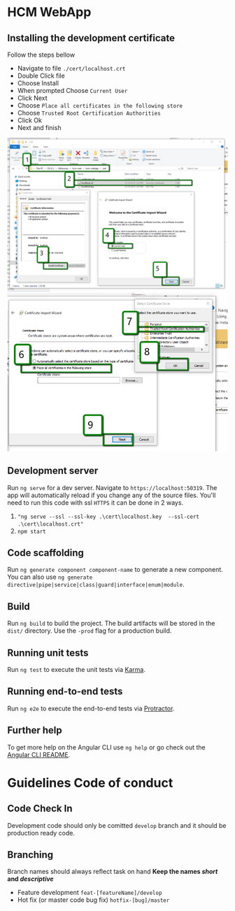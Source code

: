 # HCM WebApp


## Installing the development certificate
Follow the steps bellow
* Navigate to file `./cert/localhost.crt`
* Double Click file
* Choose Install
* When prompted Choose `Current User`
* Click Next
* Choose `Place all certificates in the following store`
* Choose `Trusted Root Certification Authorities`
* Click Ok
* Next and finish

![alt](./choose_certificate.PNG)
![alt](./choose_destination.png)

## Development server

Run `ng serve` for a dev server. Navigate to `https://localhost:50319`. The app will automatically reload if you change any of the source files. You'll need to run this code with ssl `HTTPS` it can be done in 2 ways.
 
 1. `"ng serve --ssl --ssl-key .\cert\localhost.key  --ssl-cert .\cert\localhost.crt"`
 2. `npm start`
 

 
## Code scaffolding

Run `ng generate component component-name` to generate a new component. You can also use `ng generate directive|pipe|service|class|guard|interface|enum|module`.

## Build

Run `ng build` to build the project. The build artifacts will be stored in the `dist/` directory. Use the `-prod` flag for a production build.

## Running unit tests

Run `ng test` to execute the unit tests via [Karma](https://karma-runner.github.io).

## Running end-to-end tests

Run `ng e2e` to execute the end-to-end tests via [Protractor](http://www.protractortest.org/).

## Further help

To get more help on the Angular CLI use `ng help` or go check out the [Angular CLI README](https://github.com/angular/angular-cli/blob/master/README.md).

# **Guidelines** Code of conduct

## Code Check In  
Development code should only be comitted `develop` branch and it should be production ready code. 

## Branching
Branch names should always reflect task on hand 
 **Keep the names *short* and *descriptive***
  
  - Feature development `feat-[featureName]/develop`
  - Hot fix (or master code bug fix) `hotfix-[bug]/master` 
